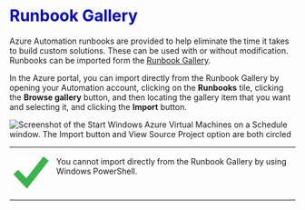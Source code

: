 <h1><strong><span style="color: #0000CD;">Runbook Gallery</span></strong></h1> 

Azure Automation runbooks are provided to help eliminate the time it takes to build custom solutions. These can be used with or without modification. Runbooks can be imported form the [Runbook Gallery](https://gallery.technet.microsoft.com/scriptcenter/site/search?f%5b0%5d.Type=RootCategory&f%5b0%5d.Value=WindowsAzure&f%5b1%5d.Type=SubCategory&f%5b1%5d.Value=WindowsAzure_automation&f%5b1%5d.Text=Automation).

In the Azure portal, you can import directly from the Runbook Gallery by opening your Automation account, clicking on the **Runbooks** tile, clicking the **Browse gallery** button, and then locating the gallery item that you want and selecting it, and clicking the **Import** button.

![Screenshot of the Start Windows Azure Virtual Machines on a Schedule window. The Import button and View Source Project option are both circled]( ../../Linked_Image_Files/1.5.7.png)


<table border="0" cellpadding="0">
<tbody>
<tr>
<td width="15%"> 


![Checkmark]( ../../Linked_Image_Files/checkmark.png)

 </td>
<td valign="top"> 


You cannot import directly from the Runbook Gallery by using Windows PowerShell.   

 </td>
</tr>
</tbody>
</table>

